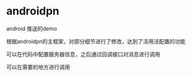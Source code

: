 # androidpn

android 推送的demo

根据androidpn的主框架，对部分细节进行了修改，达到了活用活配置的功能

可以在代码中配置服务器信息，之后通过回调接口对消息进行调用

可以在需要的地方进行调用

